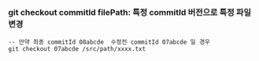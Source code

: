 ### git checkout commitId filePath:  특정 commitId 버전으로 특정 파일 변경
```git
-- 만약 최종 commitId 08abcde  수정전 commitId 07abcde 일 경우
git checkout 07abcde /src/path/xxxx.txt
```
